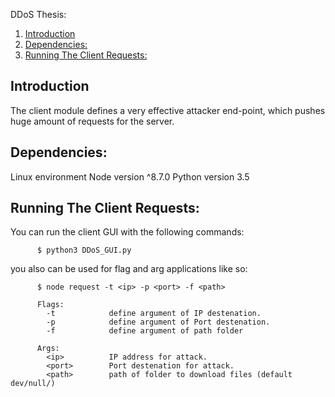 DDoS Thesis:  
1. [Introduction](#introduction)  
2. [Dependencies:](#dependencies)  
3. [Running The Client Requests:](#running-the-client-requests)

## Introduction
The client module defines a very effective attacker end-point, which pushes huge amount of requests for the server.

## Dependencies:  
Linux environment 
Node version ^8.7.0
Python version 3.5

## Running The Client Requests:
You can run the client GUI with the following commands:

```
      $ python3 DDoS_GUI.py
```

you also can be used for flag and arg applications like so:

```
      $ node request -t <ip> -p <port> -f <path>
      
      Flags:
        -t            define argument of IP destenation.
        -p            define argument of Port destenation.
        -f            define argument of path folder 

      Args:
        <ip>          IP address for attack.
        <port>        Port destenation for attack.
        <path>        path of folder to download files (default dev/null/)

```

